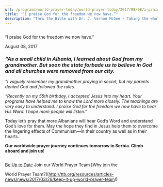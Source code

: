 ```yaml
---
url: /programs/world-prayer-today/world-prayer-today/2017/08/08/i-praise-god-for-the-freedom-we-now-have-
title: "“I praise God for the freedom we now have.”"
description: "Thru the Bible with Dr. J. Vernon McGee - Taking the whole Word to the whole world"
---
```







## 
 “I praise God for the freedom we now have.”


August 08, 2017




### *“As a small child in Albania, I learned about God from my grandmother. But soon the state forbade us to believe in God and all churches were removed from our city.*


*“I vaguely remember my grandmother praying in secret, but my parents denied God and followed the rules.* 


*“Recently on my 55th birthday, I accepted Jesus into my heart. Your programs have helped me to know the Lord more closely. The teachings are very easy to understand. I praise God for the freedom we now have to hear His Word. I hope more people will listen.”*


Today let’s pray that more Albanians will hear God’s Word and understand God’s love for them. May the hope they find in Jesus help them to overcome the lingering effects of Communism—in their country as well as in their hearts. 


**Our worldwide prayer journey continues tomorrow in Serbia. Climb aboard and join us!**







## 




[Be Up to Date](http://feeds.feedburner.com/WorldPrayerToday "World Prayer Today RSS Feed")
Join our World Prayer Team
[Why join the  

World Prayer Team?](http://ttb.org/resources/articles-news/news/2017/03/26/keep-it-up-world-prayer-team!)




